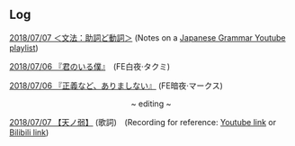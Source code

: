 ## Log

[2018/07/07 ＜文法：助詞ど動詞＞](20180707_bunpou.html) (Notes on a [Japanese Grammar Youtube playlist](https://www.youtube.com/playlist?list=PLINFE8v4DOhtUkvfx3UrJ8CwD9U7xWbZA))

[2018/07/06 『君のいる僕』](20180706_kimi.html)　(FE白夜·タクミ)

[2018/07/06 『正義など、ありましない』](20180706_seigi.html) (FE暗夜·マークス)

<center> ~ editing ~ </center>

[2018/07/07 【天ノ弱】](20180707_ten.html) (歌詞)　(Recording for reference: [Youtube link](https://youtu.be/EoxRhxsTmNg) or [Bilibili link](https://www.bilibili.com/video/av7200271/)) 
